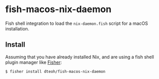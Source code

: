 # fish-macos-nix-daemon

Fish shell integration to load the `nix-daemon.fish` script for a macOS
installation.

## Install

Assuming that you have already installed Nix, and are using a fish shell plugin
manager like [Fisher][1]:

```
$ fisher install dteoh/fish-macos-nix-daemon
```

[1]: https://github.com/jorgebucaran/fisher
